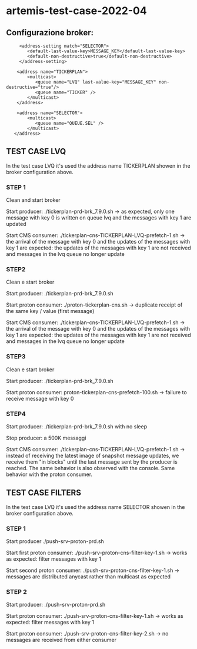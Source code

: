 # artemis-test-case-2022-04

## Configurazione broker:


         <address-setting match="SELECTOR">
            <default-last-value-key>MESSAGE_KEY</default-last-value-key>
            <default-non-destructive>true</default-non-destructive>
         </address-setting>

        <address name="TICKERPLAN">
            <multicast>
               <queue name="LVQ" last-value-key="MESSAGE_KEY" non-destructive="true"/>
               <queue name="TICKER" />
            </multicast>
        </address>

        <address name="SELECTOR">
            <multicast>
               <queue name="QUEUE.SEL" />
            </multicast>
       </address>


## TEST CASE LVQ 

In the test case LVQ it's used the address name TICKERPLAN showen in the broker configuration above. 

### STEP 1
Clean and start broker

Start producer: ./tickerplan-prd-brk_7.9.0.sh -> as expected, only one message with key 0 is written on queue lvq and the messages with key 1 are updated

Start CMS consumer: ./tickerplan-cns-TICKERPLAN-LVQ-prefetch-1.sh  -> the arrival of the message with key 0 and the updates of the messages with key 1 are expected: the updates of the messages with key 1 are not received and messages in the lvq queue no longer update

### STEP2
Clean e start broker 

Start producer: ./tickerplan-prd-brk_7.9.0.sh

Start proton consumer: ./proton-tickerplan-cns.sh -> duplicate receipt of the same key / value (first message)

Start CMS consumer: ./tickerplan-cns-TICKERPLAN-LVQ-prefetch-1.sh -> the arrival of the message with key 0 and the updates of the messages with key 1 are expected: the updates of the messages with key 1 are not received and messages in the lvq queue no longer update

### STEP3
Clean e start broker 

Start producer:  ./tickerplan-prd-brk_7.9.0.sh

Start proton consumer: proton-tickerplan-cns-prefetch-100.sh -> failure to receive message with key 0 

### STEP4
Start producer: ./tickerplan-prd-brk_7.9.0.sh with no sleep

Stop producer: a 500K messaggi

Start CMS consumer:   ./tickerplan-cns-TICKERPLAN-LVQ-prefetch-1.sh  -> 
instead of receiving the latest image of snapshot message updates, we receive them "in blocks" until the last message sent by the producer is reached.
The same behavior is also observed with the console. Same behavior with the proton consumer.



## TEST CASE FILTERS

In the test case LVQ it's used the address name SELECTOR showen in the broker configuration above.

### STEP 1
Start producer  ./push-srv-proton-prd.sh

Start first proton consumer:  ./push-srv-proton-cns-filter-key-1.sh -> works as expected: filter messages with key 1

Start second proton consumer: ./push-srv-proton-cns-filter-key-1.sh -> messages are distributed anycast rather than multicast as expected

### STEP 2
Start producer:  ./push-srv-proton-prd.sh

Start proton consumer:  ./push-srv-proton-cns-filter-key-1.sh -> works as expected: filter messages with key 1

Start proton consumer:  ./push-srv-proton-cns-filter-key-2.sh -> no messages are received from either consumer
